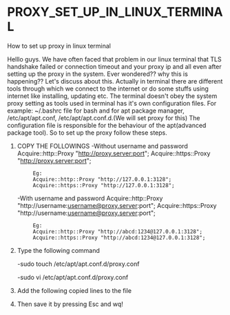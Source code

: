 # PROXY_SET_UP_IN_LINUX_TERMINAL
How to set up proxy in linux terminal


Helllo guys.
We have often faced that problem in our linux terminal that TLS handshake failed or connection timeout and your proxy ip and all even after setting up the proxy in the system.
Ever wondered?? why this is happening??
Let's discuss about this.
Actually in terminal there are different tools through which we connect to the internet or do some stuffs using internet like installing, updating etc.
The terminal doesn't obey the system proxy setting as tools used in terminal has it's own configuration files.
For example: ~/.bashrc file for bash and for apt package manager, /etc/apt/apt.conf, /etc/apt/apt.conf.d.(We will set proxy for this)
The configuration file is responsible for the behaviour of the apt(advanced package tool).
So to set up the proxy follow these steps.

1. COPY THE FOLLOWINGS
    -Without username and password
            Acquire::http::Proxy "http://proxy.server:port";
            Acquire::https::Proxy "http://proxy.server:port";

            Eg:
            Acquire::http::Proxy "http://127.0.0.1:3128";
            Acquire::https::Proxy "http://127.0.0.1:3128";

    -With username and password
            Acquire::http::Proxy "http://username:username@proxy.server:port";
            Acquire::https::Proxy "http://username:username@proxy.server:port";

            Eg:
            Acquire::http::Proxy "http://abcd:1234@127.0.0.1:3128";
            Acquire::https::Proxy "http://abcd:1234@127.0.0.1:3128";

2. Type the following command
   
    -sudo touch /etc/apt/apt.conf.d/proxy.conf

    -sudo vi /etc/apt/apt.conf.d/proxy.conf

3. Add the following copied lines to the file

4. Then save it by pressing Esc and wq!
